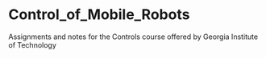 # Control_of_Mobile_Robots
Assignments and notes for the Controls course offered by Georgia Institute of Technology 

